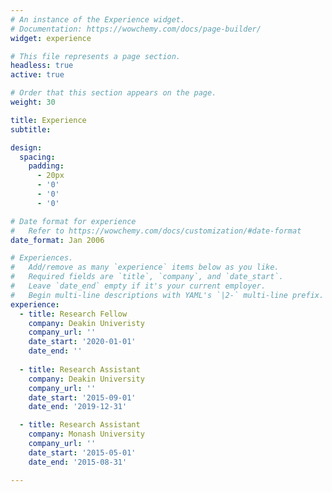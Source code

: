 ```yaml
---
# An instance of the Experience widget.
# Documentation: https://wowchemy.com/docs/page-builder/
widget: experience

# This file represents a page section.
headless: true
active: true

# Order that this section appears on the page.
weight: 30

title: Experience
subtitle:

design:
  spacing:
    padding:
      - 20px
      - '0'
      - '0'
      - '0'

# Date format for experience
#   Refer to https://wowchemy.com/docs/customization/#date-format
date_format: Jan 2006

# Experiences.
#   Add/remove as many `experience` items below as you like.
#   Required fields are `title`, `company`, and `date_start`.
#   Leave `date_end` empty if it's your current employer.
#   Begin multi-line descriptions with YAML's `|2-` multi-line prefix.
experience:
  - title: Research Fellow
    company: Deakin Univeristy
    company_url: ''
    date_start: '2020-01-01'
    date_end: ''
        
  - title: Research Assistant
    company: Deakin University
    company_url: ''
    date_start: '2015-09-01'
    date_end: '2019-12-31'

  - title: Research Assistant
    company: Monash University
    company_url: ''
    date_start: '2015-05-01'
    date_end: '2015-08-31'

---
```

